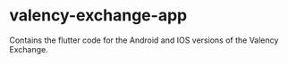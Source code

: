# valency-exchange-app
Contains the flutter code for the Android and IOS versions of the Valency Exchange.

